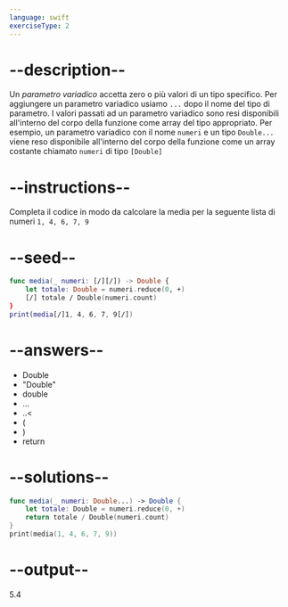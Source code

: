 ```yaml
---
language: swift
exerciseType: 2
---
```


# --description--

Un _parametro variadico_ accetta zero o più valori di un tipo specifico.
Per aggiungere un parametro variadico usiamo `...` dopo il nome del tipo di parametro.
I valori passati ad un parametro variadico sono resi disponibili all'interno del corpo della funzione come array del tipo appropriato.
Per esempio, un parametro variadico con il nome `numeri` e un tipo `Double...` viene reso disponibile all'interno del corpo della funzione come un array costante chiamato `numeri` di tipo `[Double]`

# --instructions--

Completa il codice in modo da calcolare la media per la seguente lista di numeri `1, 4, 6, 7, 9`

# --seed--

```swift
func media(_ numeri: [/][/]) -> Double {
    let totale: Double = numeri.reduce(0, +)
    [/] totale / Double(numeri.count)
}
print(media[/]1, 4, 6, 7, 9[/])
```

# --answers--

- Double
- "Double"
- double
- ...
- ..<
- (
- )
- return

# --solutions--

```swift
func media(_ numeri: Double...) -> Double {
    let totale: Double = numeri.reduce(0, +)
    return totale / Double(numeri.count)
}
print(media(1, 4, 6, 7, 9))
```

# --output--

5.4
